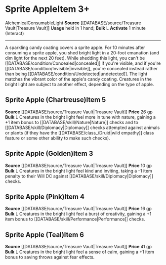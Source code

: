 ﻿---
bulk: L
id: '1932'
item_category: Alchemical Items
item_subcategory: Alchemical Food
level: '6'
name: Sprite Apple
price: 41 gp
rarity: Common
source: '[[DATABASE/source/Treasure Vault|Treasure Vault]]'
subcategory: alchemical/food
trait:
- '[[DATABASE/trait/Alchemical|Alchemical]]'
- '[[DATABASE/trait/Consumable|Consumable]]'
- '[[DATABASE/trait/Light|Light]]'
type: Item
usage: held in 1 hand

---
# Sprite Apple<span class="item-type">Item 3+</span>

<span class="item-trait">Alchemical</span><span class="item-trait">Consumable</span><span class="item-trait">Light</span>
**Source** [[DATABASE/source/Treasure Vault|Treasure Vault]] 
**Usage** held in 1 hand; **Bulk** L
**Activate** 1 minute (Interact)

---
A sparkling candy coating covers a sprite apple. For 10 minutes after consuming a sprite apple, you shed bright light in a 20-foot emanation (and dim light for the next 20 feet). While shedding this light, you can't be [[DATABASE/condition/Concealed|concealed]] if you're visible, and if you're [[DATABASE/condition/Invisible|invisible]], you're concealed instead rather than being [[DATABASE/condition/Undetected|undetected]]. The light matches the vibrant color of the apple's candy coating. Creatures in the bright light are subject to another effect, depending on the type of apple.

## Sprite Apple (Chartreuse)<span class="item-type">Item 5</span>

**Source** [[DATABASE/source/Treasure Vault|Treasure Vault]] 
**Price** 26 gp
**Bulk** L
Creatures in the bright light feel more in tune with nature, gaining a +1 item bonus to [[DATABASE/skill/Nature|Nature]] checks and to [[DATABASE/skill/Diplomacy|Diplomacy]] checks attempted against animals or plants (if they have the [[DATABASE/class_/Druid|wild empathy]] class feature or some other ability to make such checks).

## Sprite Apple (Golden)<span class="item-type">Item 3</span>

**Source** [[DATABASE/source/Treasure Vault|Treasure Vault]] 
**Price** 10 gp
**Bulk** L
Creatures in the bright light feel kind and inviting, taking a –1 item penalty to their Will DC against [[DATABASE/skill/Diplomacy|Diplomacy]] checks.

## Sprite Apple (Pink)<span class="item-type">Item 4</span>

**Source** [[DATABASE/source/Treasure Vault|Treasure Vault]] 
**Price** 16 gp
**Bulk** L
Creatures in the bright light feel a burst of creativity, gaining a +1 item bonus to [[DATABASE/skill/Performance|Performance]] checks.

## Sprite Apple (Teal)<span class="item-type">Item 6</span>

**Source** [[DATABASE/source/Treasure Vault|Treasure Vault]] 
**Price** 41 gp
**Bulk** L
Creatures in the bright light feel a sense of calm, gaining a +1 item bonus to saving throws against fear effects.